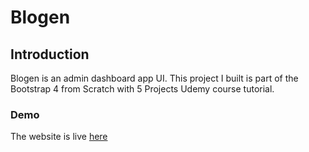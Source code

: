 # Blogen
## Introduction
Blogen is an admin dashboard app UI. This project I built is part of the Bootstrap 4 from Scratch with 5 Projects Udemy course tutorial. 

### Demo
The website is live [here](https://blogen-ten.vercel.app/)
